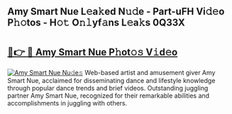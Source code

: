 ## Amy Smart Nue L𝚎a𝚔ed N𝚞𝚍e - Part-uFH Vi𝚍𝚎o P𝚑𝚘tos - H𝚘𝚝 O𝚗𝚕yf𝚊ns L𝚎a𝚔s 0Q33X

# <h2><a href="http://kf2zho4.oniu.top/?m=Amy+Smart+Nue">🔗👉 🔴 Amy Smart Nue P𝚑ot𝚘𝚜 V𝚒d𝚎o</a></h2>

[![Amy Smart Nue Nu𝚍e𝚜](https://i.imgur.com/0qMVB7G.gif)](http://kf2zho4.oniu.top/?m=Amy+Smart+Nue)
Web-based artist and amusement giver Amy Smart Nue, acclaimed for disseminating dance and lifestyle knowledge through popular dance trends and brief videos. Outstanding juggling partner Amy Smart Nue, recognized for their remarkable abilities and accomplishments in juggling with others.  
